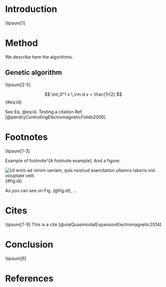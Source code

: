 # Introduction

\lipsum[1]

# Method

We describe here the algorithms.

## Genetic algorithm

\lipsum[2-5]

$$ \int_0^1 x \,\rm d x = \frac{1}{2} $$ {#eq:id}

See Eq.$~$@eq:id. Testing a citation Ref.[@pendryControllingElectromagneticFields2006].

# Footnotes

\lipsum[1-3]

Example of footnote^[A footnote example]. And a figure:

![Ut enim ad minim veniam, quis nostrud exercitation ullamco laboris
nisi voluptate velit.](fig1.png){#fig:id}

As you can see on Fig. (@fig:id), ...

# Cites


\lipsum[7-9]
This is a cite [@vialQuasimodalExpansionElectromagnetic2014]

# Conclusion

\lipsum[8]

# References
